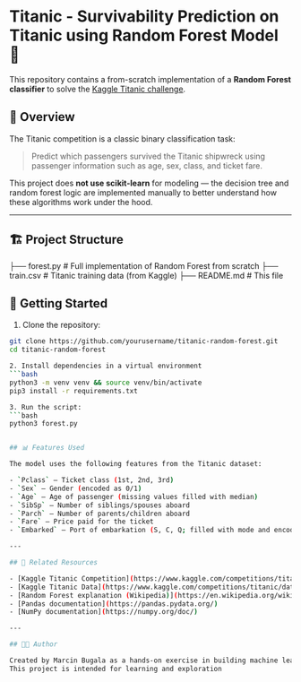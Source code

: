 # Titanic - Survivability Prediction on Titanic using Random Forest Model 🚢

This repository contains a from-scratch implementation of a **Random Forest classifier** to solve the [Kaggle Titanic challenge](https://www.kaggle.com/competitions/titanic/overview).

## 🧠 Overview

The Titanic competition is a classic binary classification task:  
> Predict which passengers survived the Titanic shipwreck using passenger information such as age, sex, class, and ticket fare.

This project does **not use scikit-learn** for modeling — the decision tree and random forest logic are implemented manually to better understand how these algorithms work under the hood.

---

## 🏗️ Project Structure
├── forest.py # Full implementation of Random Forest from scratch
├── train.csv # Titanic training data (from Kaggle)
├── README.md # This file

## 🚀 Getting Started

1. Clone the repository:
  ```bash
  git clone https://github.com/yourusername/titanic-random-forest.git
  cd titanic-random-forest

2. Install dependencies in a virtual environment
  ```bash
  python3 -m venv venv && source venv/bin/activate
  pip3 install -r requirements.txt
  
3. Run the script:
  ```bash
  python3 forest.py


## 📊 Features Used

The model uses the following features from the Titanic dataset:

- `Pclass` – Ticket class (1st, 2nd, 3rd)
- `Sex` – Gender (encoded as 0/1)
- `Age` – Age of passenger (missing values filled with median)
- `SibSp` – Number of siblings/spouses aboard
- `Parch` – Number of parents/children aboard
- `Fare` – Price paid for the ticket
- `Embarked` – Port of embarkation (S, C, Q; filled with mode and encoded)

---

## 📎 Related Resources

- [Kaggle Titanic Competition](https://www.kaggle.com/competitions/titanic/overview)
- [Kaggle Titanic Data](https://www.kaggle.com/competitions/titanic/data)
- [Random Forest explanation (Wikipedia)](https://en.wikipedia.org/wiki/Random_forest)
- [Pandas documentation](https://pandas.pydata.org/)
- [NumPy documentation](https://numpy.org/doc/)

---

## 🧑‍💻 Author

Created by Marcin Bugala as a hands-on exercise in building machine learning algorithms from scratch.  
This project is intended for learning and exploration
